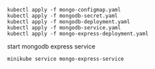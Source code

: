 ```
kubectl apply -f mongo-configmap.yaml
kubectl apply -f mongodb-secret.yaml
kubectl apply -f mongodb-deployment.yaml
kubectl apply -f mongodb-service.yaml
kubectl apply -f mongo-express-deployment.yaml
```

start mongodb express service
```
minikube service mongo-express-service
```
